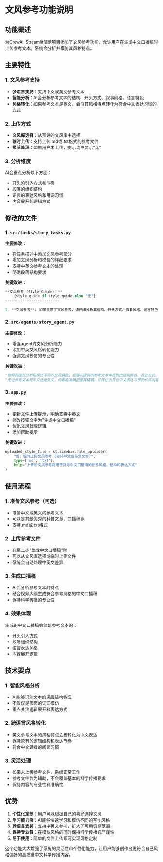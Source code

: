 # 文风参考功能说明

## 功能概述

为CrewAI-Streamlit演示项目添加了文风参考功能，允许用户在生成中文口播稿时上传参考文本，系统会分析并模仿其风格特点。

## 主要特性

### 1. 文风参考支持
- **多语言支持**：支持中文或英文参考文本
- **智能分析**：AI会分析参考文本的结构、开头方式、叙事风格、语言特色
- **风格转化**：如果参考文本是英文，会将其风格特点转化为符合中文表达习惯的方式

### 2. 上传方式
- **文风库选择**：从预设的文风库中选择
- **临时上传**：支持上传.md或.txt格式的参考文件
- **灵活处理**：如果用户未上传，提示词中显示"无"

### 3. 分析维度
AI会重点分析以下方面：
- 开头的引入方式和节奏
- 段落的组织结构
- 语言的表达风格和用词习惯
- 内容展开的逻辑方式

## 修改的文件

### 1. `src/tasks/story_tasks.py`
**主要修改：**
- 在任务描述中添加文风参考部分
- 增加文风分析和模仿的详细要求
- 支持中英文参考文本的处理
- 明确段落结构要求

**关键改进：**
```python
**文风参考 (Style Guide)：**
    {style_guide if style_guide else "无"}
-------------------------

1. **文风参考**: 如果提供了文风参考，请仔细分析其结构、开头方式、叙事风格、语言特色等，并在创作中模仿和借鉴这些特点。
```

### 2. `src/agents/story_agent.py`
**主要修改：**
- 增强agent的文风分析能力
- 添加中英文风格转化能力
- 强调文风模仿的专业性

**关键改进：**
```python
"你特别擅长分析和模仿不同的文风特色，能够从提供的参考文本中提取出结构特点、表达方式、开头技巧等，并将这些特点融入到中文科学传播内容中。"
"无论参考文本是中文还是英文，你都能准确把握其精髓，并转化为符合中文表达习惯的优质内容。"
```

### 3. `app.py`
**主要修改：**
- 更新文件上传提示，明确支持中英文
- 修改按钮文字为"生成中文口播稿"
- 优化文风处理逻辑
- 添加帮助提示

**关键改进：**
```python
uploaded_style_file = st.sidebar.file_uploader(
    "或，临时上传文风参考 (支持中文或英文文本)",
    type=['md', 'txt'],
    help="上传的文风参考将用于指导中文口播稿的创作风格、结构和表达方式"
)
```

## 使用流程

### 1. 准备文风参考（可选）
- 准备中文或英文的参考文本
- 可以是其他优秀的科普文章、口播稿等
- 支持.md或.txt格式

### 2. 上传参考文件
- 在第二步"生成中文口播稿"时
- 可以从文风库选择或临时上传文件
- 系统会自动处理中英文差异

### 3. 生成口播稿
- AI会分析参考文本的特点
- 结合视频大纲生成符合参考风格的中文口播稿
- 保持科学传播的专业性

### 4. 效果体现
生成的中文口播稿会体现参考文本的：
- 开头引入方式
- 段落组织结构
- 语言表达风格
- 内容展开逻辑

## 技术要点

### 1. 智能风格分析
- AI能够识别文本的深层结构特征
- 不仅仅是表面的词汇模仿
- 重点关注逻辑展开和表达方式

### 2. 跨语言风格转化
- 英文参考文本的风格特点会被转化为中文表达
- 保持原有的逻辑结构和表达节奏
- 符合中文读者的阅读习惯

### 3. 灵活处理
- 如果未上传参考文件，系统正常工作
- 参考文件作为辅助，不会覆盖基本的科学传播要求
- 保持内容的专业性和准确性

## 优势

1. **个性化定制**：用户可以根据自己的喜好选择文风
2. **学习能力强**：AI能够快速学习和模仿不同的写作风格
3. **跨语言支持**：支持中英文参考，扩大了可用资源范围
4. **保持专业性**：在模仿风格的同时保持科学传播的严谨性
5. **易于使用**：简单的文件上传即可实现风格定制

这个功能大大增强了系统的灵活性和个性化能力，让用户能够创作出更符合自己风格偏好的高质量中文科学传播内容。
